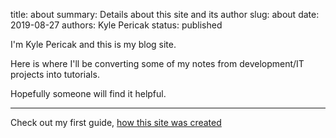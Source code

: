 title: about
summary: Details about this site and its author
slug: about
date: 2019-08-27
authors: Kyle Pericak
status: published


I'm Kyle Pericak and this is my blog site.

Here is where I'll be converting some of my notes from development/IT projects
into tutorials.

Hopefully someone will find it helpful.

---

Check out my first guide, [how this site was created](/how-this-site-is-made.html)
